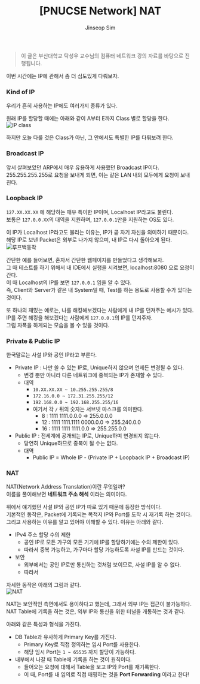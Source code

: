 ﻿---
layout: post
title: "[PNUCSE Network] NAT"
categories: Network
tags: [theory]
author:
  - Jinseop Sim
toc: true
---
> 이 글은 부산대학교 탁성우 교수님의 컴퓨터 네트워크 강의 자료를 바탕으로 진행됩니다.

이번 시간에는 IP에 관해서 좀 더 심도있게 다뤄보자.  

### Kind of IP
우리가 흔히 사용하는 IP에도 여러가지 종류가 있다.  

원래 IP를 할당할 때에는 아래와 같이 A부터 E까지 Class 별로 할당을 한다.  
![IP class](https://user-images.githubusercontent.com/71700079/197090645-feee355b-7266-4b44-bcd2-aa88d3619acd.png)  

하지만 오늘 다룰 것은 Class가 아닌, 그 안에서도 특별한 IP를 다뤄보려 한다.  

### Broadcast IP
앞서 살펴보았던 ARP에서 매우 유용하게 사용했던 Broadcast IP이다.  
255.255.255.255로 요청을 보내게 되면, 이는 같은 LAN 내의 모두에게 요청이 보내진다.

### Loopback IP
```127.XX.XX.XX``` 에 해당하는 매우 특이한 IP이며, Localhost IP라고도 불린다.   
보통은 ```127.0.0.XX```의 대역을 지원하며, ```127.0.0.1```만을 지원하는 OS도 있다.  

이 IP가 Localhost IP라고도 불리는 이유는, IP가 곧 자기 자신을 의미하기 때문이다.  
해당 IP로 보낸 Packet은 외부로 나가지 않으며, 내 IP로 다시 돌아오게 된다.  
![루프백동작](https://user-images.githubusercontent.com/71700079/197090599-f9632e4b-d359-4608-a4dd-cc04a21f6530.png)  

간단한 예를 들어보면, 혼자서 간단한 웹페이지를 만들었다고 생각해보자.  
그 때 테스트를 하기 위해서 내 IDE에서 실행을 시켜보면, localhost:8080 으로 요청이 간다.  
이 때 Localhost의 IP를 보면 ```127.0.0.1``` 임을 알 수 있다.  
즉, Client와 Server가 같은 내 System일 때, Test를 하는 용도로 사용할 수가 있다는 것이다.  

또 하나의 재밌는 예로는, 나를 해킹해보겠다는 사람에게 내 IP를 던져주는 예시가 있다.  
IP를 주면 해킹을 해보겠다는 사람에게 ```127.0.0.1```의 IP를 던져주자.  
그럼 자폭을 하게되는 모습을 볼 수 있을 것이다.  

### Private & Public IP
한국말로는 사설 IP와 공인 IP라고 부른다.  

- Private IP : 나만 쓸 수 있는 IP로, Unique하지 않으며 언제든 변경될 수 있다.
  - 변경 뿐만 아니라 다른 네트워크에 중복되는 IP가 존재할 수 있다.  
  - 대역
    - ```10.XX.XX.XX ~ 10.255.255.255/8```
    - ```172.16.0.0 ~ 172.31.255.255/12```
    - ```192.168.0.0 ~ 192.168.255.255/16```
    - 여기서 각 ```/``` 뒤의 숫자는 서브넷 마스크를 의미한다.
      - 8 : 1111 1111.0.0.0 => 255.0.0.0
      - 12 : 1111 1111.1111 0000.0.0 => 255.240.0.0
      - 16 : 1111 1111 1111.0.0 => 255.255.0.0
- Public IP : 전세계에 공개되는 IP로, Unique하며 변경되지 않는다.
  - 당연히 Unique하므로 중복이 될 수는 없다.
  - 대역
    - Public IP = Whole IP - (Private IP + Loopback IP + Broadcast IP)

### NAT
NAT(Network Address Translation)이란 무엇일까?  
이름을 풀이해보면 __네트워크 주소 해석__ 이라는 의미이다.  

위에서 얘기했던 사설 IP와 공인 IP가 따로 있기 때문에 등장한 방식이다.  
기본적인 동작은, Packet에 기록되는 목적지 IP와 Port를 도착 시 재기록 하는 것이다.  
그리고 사용하는 이유를 알고 있어야 이해할 수 있다. 이유는 아래와 같다.  
- IPv4 주소 할당 수의 제한
  - 공인 IP로 모든 가구의 모든 기기에 IP를 할당하기에는 수의 제한이 있다.
  - 따라서 중복 가능하고, 가구마다 할당 가능하도록 사설 IP를 만드는 것이다.
- 보안
  - 외부에서는 공인 IP로만 통신하는 것처럼 보이므로, 사설 IP를 알 수 없다.
  - 따라서 

자세한 동작은 아래의 그림과 같다.  
![NAT](https://user-images.githubusercontent.com/71700079/197090623-ba53c9cc-ab99-4ac9-ae16-dc5be88feb84.png)  

NAT는 보안적인 측면에서도 용이하다고 했는데, 그래서 외부 IP는 접근이 불가능하다.  
NAT Table에 기록을 하는 것은, 외부 IP와 통신을 위한 터널을 개통하는 것과 같다.  

아래와 같은 특성과 형식을 가진다.  
- DB Table과 유사하게 Primary Key를 가진다.
  - Primary Key로 직접 정의하는 임시 Port를 사용한다.
  - 해당 임시 Port는 ```1 ~ 65535``` 까지 할당이 가능하다.
- 내부에서 나갈 때 Table에 기록을 하는 것이 원칙이다.
  - 들어오는 요청에 대해서 Table을 보고 IP와 Port를 재기록한다.
  - 이 때, Port를 내 임의로 직접 매핑하는 것을 __Port Forwarding__ 이라고 한다!